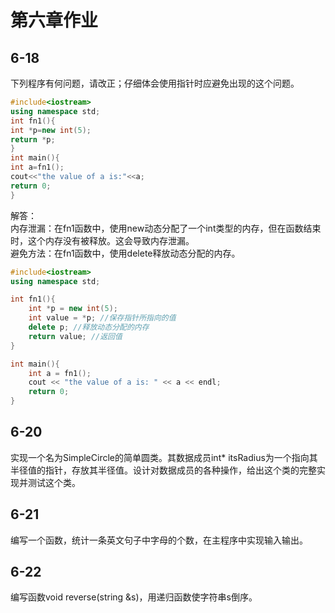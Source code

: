 # 第六章作业

## 6-18

下列程序有何问题，请改正；仔细体会使用指针时应避免出现的这个问题。  

```cpp
#include<iostream>
using namespace std;
int fn1(){
int *p=new int(5);
return *p;
}
int main(){
int a=fn1();
cout<<"the value of a is:"<<a;
return 0;
}
```

解答：  
内存泄漏：在fn1函数中，使用new动态分配了一个int类型的内存，但在函数结束时，这个内存没有被释放。这会导致内存泄漏。  
避免方法：在fn1函数中，使用delete释放动态分配的内存。

```cpp
#include<iostream>
using namespace std;

int fn1(){
    int *p = new int(5);
    int value = *p; //保存指针所指向的值
    delete p; //释放动态分配的内存
    return value; //返回值
}

int main(){
    int a = fn1();
    cout << "the value of a is: " << a << endl;
    return 0;
}
```

## 6-20

实现一个名为SimpleCircle的简单圆类。其数据成员int* itsRadius为一个指向其半径值的指针，存放其半径值。设计对数据成员的各种操作，给出这个类的完整实现并测试这个类。  

## 6-21

编写一个函数，统计一条英文句子中字母的个数，在主程序中实现输入输出。  

## 6-22

编写函数void reverse(string &s)，用递归函数使字符串s倒序。

